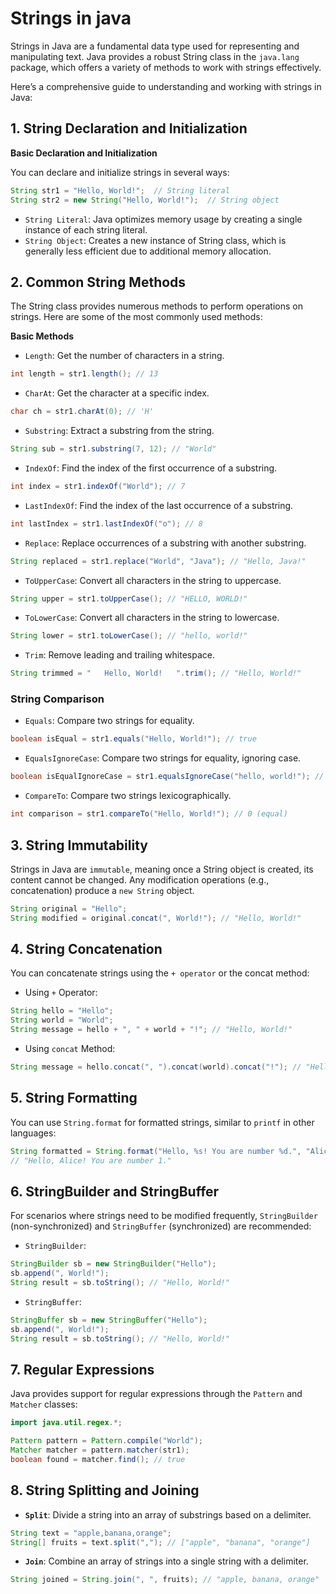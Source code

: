 # Strings in java

Strings in Java are a fundamental data type used for representing and manipulating text. Java provides a robust String class in the `java.lang` package, which offers a variety of methods to work with strings effectively.

Here’s a comprehensive guide to understanding and working with strings in Java:

## 1. String Declaration and Initialization

**Basic Declaration and Initialization**

You can declare and initialize strings in several ways:

```java
String str1 = "Hello, World!";  // String literal
String str2 = new String("Hello, World!");  // String object
```

- `String Literal`: Java optimizes memory usage by creating a single instance of each string literal.
- `String Object`: Creates a new instance of String class, which is generally less efficient due to additional memory allocation.

## 2. Common String Methods

The String class provides numerous methods to perform operations on strings. Here are some of the most commonly used methods:

**Basic Methods**

- `Length`: Get the number of characters in a string.

```java
int length = str1.length(); // 13
```

- `CharAt`: Get the character at a specific index.

```java
char ch = str1.charAt(0); // 'H'
```

- `Substring`: Extract a substring from the string.

```java
String sub = str1.substring(7, 12); // "World"
```

- `IndexOf`: Find the index of the first occurrence of a substring.

```java
int index = str1.indexOf("World"); // 7
```

- `LastIndexOf`: Find the index of the last occurrence of a substring.

```java
int lastIndex = str1.lastIndexOf("o"); // 8
```

- `Replace`: Replace occurrences of a substring with another substring.

```java
String replaced = str1.replace("World", "Java"); // "Hello, Java!"
```

- `ToUpperCase`: Convert all characters in the string to uppercase.

```java
String upper = str1.toUpperCase(); // "HELLO, WORLD!"
```

- `ToLowerCase`: Convert all characters in the string to lowercase.

```java
String lower = str1.toLowerCase(); // "hello, world!"
```

- `Trim`: Remove leading and trailing whitespace.

```java
String trimmed = "   Hello, World!   ".trim(); // "Hello, World!"
```

### String Comparison

- `Equals`: Compare two strings for equality.

```java
boolean isEqual = str1.equals("Hello, World!"); // true
```

- `EqualsIgnoreCase`: Compare two strings for equality, ignoring case.

```java
boolean isEqualIgnoreCase = str1.equalsIgnoreCase("hello, world!"); // true
```

- `CompareTo`: Compare two strings lexicographically.

```java
int comparison = str1.compareTo("Hello, World!"); // 0 (equal)
```

## 3. String Immutability

Strings in Java are `immutable`, meaning once a String object is created, its content cannot be changed. Any modification operations (e.g., concatenation) produce a `new String` object.

```java
String original = "Hello";
String modified = original.concat(", World!"); // "Hello, World!"
```

## 4. String Concatenation

You can concatenate strings using the `+ operator` or the concat method:

- Using `+` Operator:

```java
String hello = "Hello";
String world = "World";
String message = hello + ", " + world + "!"; // "Hello, World!"
```

- Using `concat` Method:

```java
String message = hello.concat(", ").concat(world).concat("!"); // "Hello, World!"
```

## 5. String Formatting

You can use `String.format` for formatted strings, similar to `printf` in other languages:

```java
String formatted = String.format("Hello, %s! You are number %d.", "Alice", 1);
// "Hello, Alice! You are number 1."
```

## 6. StringBuilder and StringBuffer

For scenarios where strings need to be modified frequently, `StringBuilder` (non-synchronized) and `StringBuffer` (synchronized) are recommended:

- `StringBuilder`:

```java
StringBuilder sb = new StringBuilder("Hello");
sb.append(", World!");
String result = sb.toString(); // "Hello, World!"
```

- `StringBuffer`:

```java
StringBuffer sb = new StringBuffer("Hello");
sb.append(", World!");
String result = sb.toString(); // "Hello, World!"
```

## 7. Regular Expressions

Java provides support for regular expressions through the `Pattern` and `Matcher` classes:

```java
import java.util.regex.*;

Pattern pattern = Pattern.compile("World");
Matcher matcher = pattern.matcher(str1);
boolean found = matcher.find(); // true
```

## 8. String Splitting and Joining

- **`Split`**: Divide a string into an array of substrings based on a delimiter.

```java
String text = "apple,banana,orange";
String[] fruits = text.split(","); // ["apple", "banana", "orange"]
```

- **`Join`**: Combine an array of strings into a single string with a delimiter.

```java
String joined = String.join(", ", fruits); // "apple, banana, orange"
```
